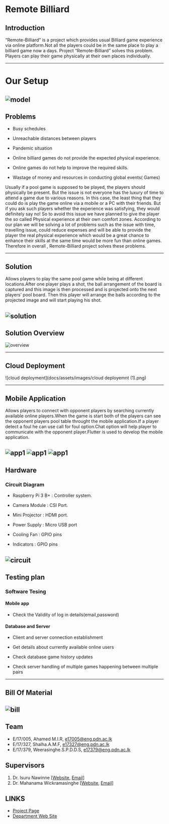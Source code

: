 <!-- ---
layout: home
permalink: index.html

# Please update this with your repository name and project title
repository-name: eYY-3yp-project-template
title: Project Template
--- -->

[comment]: # "This is the standard layout for the project, but you can clean this and use your own template"

# Remote Billiard
## Introduction

“Remote-Billiard” is a project which provides usual Billiard game experience via online platform.Not all the players could be in the same place to play a billiard game now a days. Project “Remote-Billiard” solves this problem. Players can play their game physically at their own places individually.

---
# Our Setup

![model](docs/images/POOL.13.jpg)
---

## Problems

- Busy schedules

- Unreachable distances between players

- Pandemic situation

- Online billiard games do not provide the expected physical experience.

- Online games do not help to improve the required skills.

- Wastage of money and resources in conducting global events( Games)


Usually if a pool game is supposed to be played, the players should physically be present. But the issue is not everyone has the luxury of time to attend a game due to various reasons. In this case, the least thing that they could do is play the game online via a mobile or a PC with their friends. But if you ask such players whether the experience was satisfying, they would definitely say no! So to avoid this issue we have planned to give the player the so called Physical experience at their own comfort zones. According to our plan we will be solving a lot of problems such as the issue with time, travelling issue, could reduce expenses and will be able to provide the player the real physical experience which would be a great chance to enhance their skills at the same time would be more fun than online games. Therefore in overall , Remote-Billiard project solves these problems.

---
## Solution 
Allows players to play the same pool game while being at different locations.After one player plays a shot, the ball arrangement of the board is captured and this image is then processed and is projected onto the next players’ pool board. Then this player will arrange the balls according to the projected image and will start playing his shot.

![solution](docs/images/solution.png)
---

## Solution Overview 

![overview](docs/assets/images/solov.png)

---
## Cloud Deployment

![cloud deployment](docs/assets/images/cloud deployemnt (1).png)

---
## Mobile Application 
Allows players to connect with opponent players by searching currently available online players.When the game is start both of the players can see the opponent players pool table throught the mobile application.If a player detect a foul he can use call for foul option.Chat option will help player to communicate with the opponent player.Flutter is used to develop the mobile application.

![app1](docs/assets/images/testings/mobileapp1.png)
![app1](docs/assets/images/ui2.png)
![app1](docs/assets/images/ux3.png)
---
## Hardware
### Circuit Diagram

- Raspberry Pi 3 B+ : Controller system.

- Camera Module : CSI Port.

- Mini Projector : HDMI port.

- Power Supply : Micro USB port


- Cooling Fan : GPIO pins

- Indicators : GPIO pins


![circuit](docs/assets/images/CIRCUIT.png)
---
## Testing plan
### Software Tesing
#### Mobile app

- Check the Validity of log in details(email,password)

#### Database and Server

- Client and server connection establishment

- Get details about currently available online users

- Check database game history updates

- Check server handling of multiple games happening between multiple pairs

---
## Bill Of Material

![bill](docs/assets/images/bill/Bill-2.png)
---

## Team
-  E/17/005, Ahamed M.I.R, [e17005@eng.pdn.ac.lk](e17005@eng.pdn.ac.lk)
-  E/17/327, Shalha.A.M.F, [e17327@eng.pdn.ac.lk](e17327@eng.pdn.ac.lk)
-  E/17/379, Weerasinghe.S.P.D.D.S, [e17379@eng.pdn.ac.lk](e17379@eng.pdn.ac.lk)

## Supervisors
1. Dr. Isuru Nawinne [[Website](http://www.ce.pdn.ac.lk/academic-staff/isuru-nawinne/), [Email](mailto:isurun@eng.pdn.ac.lk)]
2. Dr. Mahanama Wickramasinghe [[Website](http://www.ce.pdn.ac.lk/2021/05/02/dr-mahanama-wickramasinghe/), [Email](mailto:mahanamaw@eng.pdn.ac.lk)]


## LINKS
- [Project Page](https://cepdnaclk.github.io/e17-3yp-remote-billiard/)
- [Department Web Site](http://www.ce.pdn.ac.lk/)
